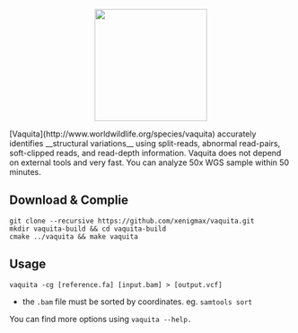 <p align="center"><img height="200" src="http://jongkyu.kim/images/vaquita_420_340.png"></p>
[Vaquita](http://www.worldwildlife.org/species/vaquita) accurately identifies __structural variations__ using split-reads, abnormal read-pairs, soft-clipped reads, and read-depth information. Vaquita does not depend on external tools and very fast. You can analyze 50x WGS sample within 50 minutes.

Download & Complie
-----------------
    git clone --recursive https://github.com/xenigmax/vaquita.git
    mkdir vaquita-build && cd vaquita-build
    cmake ../vaquita && make vaquita
 

Usage
-----------------
    vaquita -cg [reference.fa] [input.bam] > [output.vcf]

* the `.bam` file must be sorted by coordinates. eg. `samtools sort`

You can find more options using `vaquita --help.`

